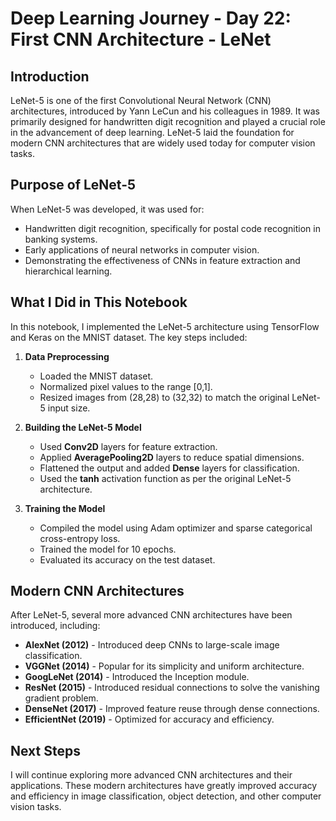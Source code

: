 # Deep Learning Journey - Day 22: First CNN Architecture - LeNet

## Introduction
LeNet-5 is one of the first Convolutional Neural Network (CNN) architectures, introduced by Yann LeCun and his colleagues in 1989. It was primarily designed for handwritten digit recognition and played a crucial role in the advancement of deep learning. LeNet-5 laid the foundation for modern CNN architectures that are widely used today for computer vision tasks.

## Purpose of LeNet-5
When LeNet-5 was developed, it was used for:
- Handwritten digit recognition, specifically for postal code recognition in banking systems.
- Early applications of neural networks in computer vision.
- Demonstrating the effectiveness of CNNs in feature extraction and hierarchical learning.

## What I Did in This Notebook
In this notebook, I implemented the LeNet-5 architecture using TensorFlow and Keras on the MNIST dataset. The key steps included:
1. **Data Preprocessing**
   - Loaded the MNIST dataset.
   - Normalized pixel values to the range [0,1].
   - Resized images from (28,28) to (32,32) to match the original LeNet-5 input size.
   
2. **Building the LeNet-5 Model**
   - Used **Conv2D** layers for feature extraction.
   - Applied **AveragePooling2D** layers to reduce spatial dimensions.
   - Flattened the output and added **Dense** layers for classification.
   - Used the **tanh** activation function as per the original LeNet-5 architecture.
   
3. **Training the Model**
   - Compiled the model using Adam optimizer and sparse categorical cross-entropy loss.
   - Trained the model for 10 epochs.
   - Evaluated its accuracy on the test dataset.

## Modern CNN Architectures
After LeNet-5, several more advanced CNN architectures have been introduced, including:
- **AlexNet (2012)** - Introduced deep CNNs to large-scale image classification.
- **VGGNet (2014)** - Popular for its simplicity and uniform architecture.
- **GoogLeNet (2014)** - Introduced the Inception module.
- **ResNet (2015)** - Introduced residual connections to solve the vanishing gradient problem.
- **DenseNet (2017)** - Improved feature reuse through dense connections.
- **EfficientNet (2019)** - Optimized for accuracy and efficiency.

## Next Steps
I will continue exploring more advanced CNN architectures and their applications. These modern architectures have greatly improved accuracy and efficiency in image classification, object detection, and other computer vision tasks.

